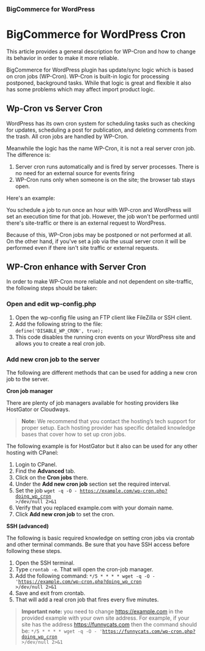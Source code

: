 <div><h3 class="sub-docs-type" id="bigcommerce-for-wordpress">BigCommerce for WordPress</h3></div>

# BigCommerce for WordPress Cron

This article provides a general description for WP-Cron and how to change its behavior in order to make it more reliable.

BigCommerce for WordPress plugin has update/sync logic which is based on cron jobs (WP-Cron). WP-Cron is built-in logic for processing postponed, background tasks. While that logic is great and flexible it also has some problems which may affect import product logic.

## Wp-Cron vs Server Cron
WordPress has its own cron system for scheduling tasks such as checking for updates, scheduling a post for publication, and deleting comments from the trash. All cron jobs are handled by WP-Cron.

Meanwhile the logic has the name WP-Cron, it is not a real server cron job. The difference is:
1. Server cron runs automatically and is fired by server processes. There is no need for an external source for events firing
2. WP-Cron runs only when someone is on the site; the browser tab stays open.

<p>Here's an example:</p>

You schedule a job to run once an hour with WP-cron and WordPress will set an execution time for that job. However, the job won't be performed until there's site-traffic or there is an external request to WordPress. 

Because of this, WP-Cron jobs may be postponed or not performed at all. On the other hand, if you've set a job via the usual server cron it will be performed even if there isn't site traffic or external requests.

## WP-Cron enhance with Server Cron
In order to make WP-Cron more reliable and not dependent on site-traffic, the following steps should be taken:

### Open and edit wp-config.php
1. Open the wp-config file using an FTP client like FileZilla or SSH client.
2. Add the following string to the file:<br><code>define('DISABLE_WP_CRON', true);</code>
3. This code disables the running cron events on your WordPress site and allows you to create a real cron job.

### Add new cron job to the server
The following are different methods that can be used for adding a new cron job to the server.

**Cron job manager**

There are plenty of job managers available for hosting providers like HostGator or Cloudways.

>**Note:** We recommend that you contact the hosting’s tech support for proper setup. Each hosting provider has specific detailed knowledge bases that cover how to set up cron jobs.

The following example is for HostGator but it also can be used for any other hosting with CPanel: 
1. Login to CPanel.
2. Find the **Advanced** tab.
3. Click on the **Cron jobs** there.
4. Under the **Add new cron job** section set the required interval.
5. Set the job <code>wget -q -O - https://example.com/wp-cron.php?doing_wp_cron >/dev/null 2>&1 </code>
6. Verify that you replaced example.com with your domain name.
7. Click **Add new cron job** to set the cron.

**SSH (advanced)**

The following is basic required knowledge on setting cron jobs via crontab and other terminal commands. Be sure that you have SSH access before following these steps.
1. Open the SSH terminal.
2. Type `crontab -e`. That will open the cron-job manager.
3. Add the following command: <code>*/5 * * * * wget -q -O - 'https://example.com/wp-cron.php?doing_wp_cron >/dev/null 2>&1</code>
4. Save and exit from crontab.
5. That will add a real cron job that fires every five minutes.

> **Important note:** you need to change https://example.com in the provided example with your own site address. For example, if your site has the address https://funnycats.com then the command should be: 
><code>*/5 * * * * wget -q -O - 'https://funnycats.com/wp-cron.php?doing_wp_cron >/dev/null 2>&1</code>

